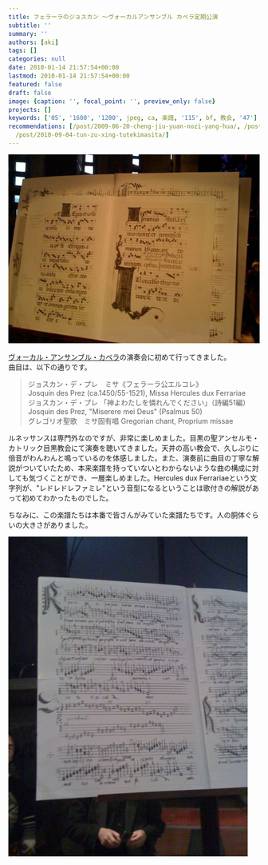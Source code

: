 ```yaml
---
title: フェラーラのジョスカン 〜ヴォーカルアンサンブル カペラ定期公演
subtitle: ''
summary: ''
authors: [aki]
tags: []
categories: null
date: 2010-01-14 21:57:54+00:00
lastmod: 2010-01-14 21:57:54+00:00
featured: false
draft: false
image: {caption: '', focal_point: '', preview_only: false}
projects: []
keywords: ['05', '1600', '1200', jpeg, ca, 楽譜, '115', bf, 教会, '47']
recommendations: [/post/2009-06-20-cheng-jiu-yuan-nozi-yang-hua/, /post/2009-08-07-pokemonxin-gan-xian/,
  /post/2010-09-04-tun-zu-xing-tutekimasita/]
---
```

[![](l_1600_1200_f9f88bf9-3b1a-4e42-a829-05bd703047a6.jpeg)](l_1600_1200_f9f88bf9-3b1a-4e42-a829-05bd703047a6.jpeg)

[ヴォーカル・アンサンブル・カペラ](http://www.cappellajp.com/)の演奏会に初めて行ってきました。  
曲目は、以下の通りです。

> ジョスカン・デ・プレ　ミサ《フェラーラ公エルコレ》  
> Josquin des Prez (ca.1450/55-1521), Missa Hercules dux Ferrariae  
> ジョスカン・デ・プレ 「神よわたしを憐れんでください」（詩編51編）  
> Josquin des Prez, "Miserere mei Deus" (Psalmus 50)  
> グレゴリオ聖歌　ミサ固有唱 Gregorian chant, Proprium missae

ルネッサンスは専門外なのですが、非常に楽しめました。目黒の聖アンセルモ・カトリック目黒教会にて演奏を聴いてきました。天井の高い教会で、久しぶりに倍音がわんわんと鳴っているのを体感しました。また、演奏前に曲目の丁寧な解説がついていたため、本来楽譜を持っていないとわからないような曲の構成に対しても気づくことができ、一層楽しめました。Hercules dux Ferrariaeという文字列が、"レドレドレファミレ"という音型になるということは歌付きの解説があって初めてわかったものでした。

ちなみに、この楽譜たちは本番で皆さんがみていた楽譜たちです。人の胴体ぐらいの大きさがありました。

[![](p_1600_1200_2f58c82d-115a-4941-9e05-d738ca9cf47d.jpeg)](p_1600_1200_2f58c82d-115a-4941-9e05-d738ca9cf47d.jpeg)


